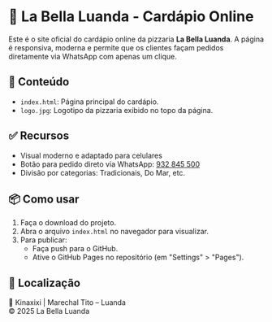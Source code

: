 # 🍕 La Bella Luanda - Cardápio Online

Este é o site oficial do cardápio online da pizzaria **La Bella Luanda**. A página é responsiva, moderna e permite que os clientes façam pedidos diretamente via WhatsApp com apenas um clique.

## 📂 Conteúdo

- `index.html`: Página principal do cardápio.
- `logo.jpg`: Logotipo da pizzaria exibido no topo da página.

## ✅ Recursos

- Visual moderno e adaptado para celulares
- Botão para pedido direto via WhatsApp: [932 845 500](https://wa.me/244932845500)
- Divisão por categorias: Tradicionais, Do Mar, etc.

## 📦 Como usar

1. Faça o download do projeto.
2. Abra o arquivo `index.html` no navegador para visualizar.
3. Para publicar:
   - Faça push para o GitHub.
   - Ative o GitHub Pages no repositório (em "Settings" > "Pages").

## 📍 Localização

📌 Kinaxixi | Marechal Tito – Luanda  
© 2025 La Bella Luanda
